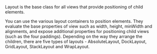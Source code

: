 Layout is the base class for all views that provide positioning of child elements.

You can use the various layout containers to position elements. They evaluate the base properties of view such as width, height, minWidth and alignments, and expose additional properties for positioning child views (such as the four paddings). Depending on the way they arrange the children, there are five types of layouts - AbsoluteLayout, DockLayout, GridLayout, StackLayout and WrapLayout.
